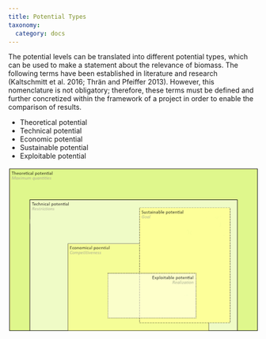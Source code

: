 ```yaml
---
title: Potential Types
taxonomy:
  category: docs
---
```


The potential levels can be translated into different potential types, which can be used to make a statement about the relevance of biomass. The following terms have been established in literature and research (Kaltschmitt et al. 2016; Thrän and Pfeiffer 2013). However, this nomenclature is not obligatory; therefore, these terms must be defined and further concretized within the framework of a project in order to enable the comparison of results. 

- Theoretical potential
- Technical potential
- Economic potential
- Sustainable potential
- Exploitable potential

![](Skript_DBFZ_Potenzialarten_en.png?lightbox=800&resize=500&classes=caption "Scematic Illustraion of Potential Types. Adapted from: Thrän and Pfeiffer 2013")
